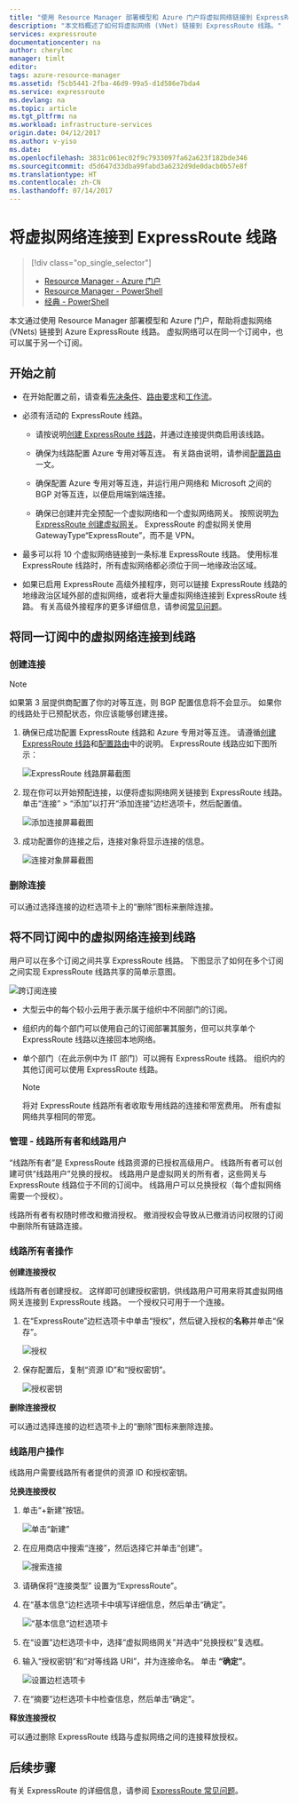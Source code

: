 ```yaml
---
title: "使用 Resource Manager 部署模型和 Azure 门户将虚拟网络链接到 ExpressRoute 线路 | Azure"
description: "本文档概述了如何将虚拟网络 (VNet) 链接到 ExpressRoute 线路。"
services: expressroute
documentationcenter: na
author: cherylmc
manager: timlt
editor: 
tags: azure-resource-manager
ms.assetid: f5cb5441-2fba-46d9-99a5-d1d586e7bda4
ms.service: expressroute
ms.devlang: na
ms.topic: article
ms.tgt_pltfrm: na
ms.workload: infrastructure-services
origin.date: 04/12/2017
ms.author: v-yiso
ms.date: 
ms.openlocfilehash: 3831c061ec02f9c7933097fa62a623f182bde346
ms.sourcegitcommit: d5d647d33dba99fabd3a6232d9de0dacb0b57e8f
ms.translationtype: HT
ms.contentlocale: zh-CN
ms.lasthandoff: 07/14/2017
---
```

# <a name="connect-a-virtual-network-to-an-expressroute-circuit"></a>将虚拟网络连接到 ExpressRoute 线路

> [!div class="op_single_selector"]
>- [Resource Manager - Azure 门户](./expressroute-howto-linkvnet-portal-resource-manager.md)
>- [Resource Manager - PowerShell](./expressroute-howto-linkvnet-arm.md)
>- [经典 - PowerShell](./expressroute-howto-linkvnet-classic.md)

本文通过使用 Resource Manager 部署模型和 Azure 门户，帮助将虚拟网络 (VNets) 链接到 Azure ExpressRoute 线路。 虚拟网络可以在同一个订阅中，也可以属于另一个订阅。

## <a name="before-you-begin"></a>开始之前

- 在开始配置之前，请查看[先决条件](./expressroute-prerequisites.md)、[路由要求](./expressroute-routing.md)和[工作流](./expressroute-workflows.md)。
- 必须有活动的 ExpressRoute 线路。 
    - 请按说明[创建 ExpressRoute 线路](./expressroute-howto-circuit-portal-resource-manager.md)，并通过连接提供商启用该线路。

    - 确保为线路配置 Azure 专用对等互连。 有关路由说明，请参阅[配置路由](./expressroute-howto-routing-portal-resource-manager.md)一文。 

    - 确保配置 Azure 专用对等互连，并运行用户网络和 Microsoft 之间的 BGP 对等互连，以便启用端到端连接。
    - 确保已创建并完全预配一个虚拟网络和一个虚拟网络网关。 按照说明[为 ExpressRoute 创建虚拟网关](./expressroute-howto-add-gateway-resource-manager.md)。 ExpressRoute 的虚拟网关使用 GatewayType“ExpressRoute”，而不是 VPN。

- 最多可以将 10 个虚拟网络链接到一条标准 ExpressRoute 线路。 使用标准 ExpressRoute 线路时，所有虚拟网络都必须位于同一地缘政治区域。 
- 如果已启用 ExpressRoute 高级外接程序，则可以链接 ExpressRoute 线路的地缘政治区域外部的虚拟网络，或者将大量虚拟网络连接到 ExpressRoute 线路。 有关高级外接程序的更多详细信息，请参阅[常见问题](./expressroute-faqs.md)。

## <a name="connect-a-virtual-network-in-the-same-subscription-to-a-circuit"></a>将同一订阅中的虚拟网络连接到线路

### <a name="to-create-a-connection"></a>创建连接

> [!NOTE]
> 如果第 3 层提供商配置了你的对等互连，则 BGP 配置信息将不会显示。 如果你的线路处于已预配状态，你应该能够创建连接。
>

1. 确保已成功配置 ExpressRoute 线路和 Azure 专用对等互连。 请遵循[创建 ExpressRoute 线路](expressroute-howto-circuit-arm.md)和[配置路由](expressroute-howto-routing-arm.md)中的说明。 ExpressRoute 线路应如下图所示：

    ![ExpressRoute 线路屏幕截图](./media/expressroute-howto-linkvnet-portal-resource-manager/routing1.png)

2. 现在你可以开始预配连接，以便将虚拟网络网关链接到 ExpressRoute 线路。 单击“连接” > “添加”以打开“添加连接”边栏选项卡，然后配置值。

    ![添加连接屏幕截图](./media/expressroute-howto-linkvnet-portal-resource-manager/samesub1.png)  

3. 成功配置你的连接之后，连接对象将显示连接的信息。

     ![连接对象屏幕截图](./media/expressroute-howto-linkvnet-portal-resource-manager/samesub2.png)

### <a name="to-delete-a-connection"></a>删除连接
可以通过选择连接的边栏选项卡上的“删除”图标来删除连接。

## <a name="connect-a-virtual-network-in-a-different-subscription-to-a-circuit"></a>将不同订阅中的虚拟网络连接到线路
用户可以在多个订阅之间共享 ExpressRoute 线路。 下图显示了如何在多个订阅之间实现 ExpressRoute 线路共享的简单示意图。

![跨订阅连接](./media/expressroute-howto-linkvnet-portal-resource-manager/cross-subscription.png)

- 大型云中的每个较小云用于表示属于组织中不同部门的订阅。
- 组织内的每个部门可以使用自己的订阅部署其服务，但可以共享单个 ExpressRoute 线路以连接回本地网络。
- 单个部门（在此示例中为 IT 部门）可以拥有 ExpressRoute 线路。 组织内的其他订阅可以使用 ExpressRoute 线路。

    > [!NOTE]
    > 将对 ExpressRoute 线路所有者收取专用线路的连接和带宽费用。 所有虚拟网络共享相同的带宽。
    > 
    >

### <a name="administration---circuit-owners-and-circuit-users"></a>管理 - 线路所有者和线路用户

“线路所有者”是 ExpressRoute 线路资源的已授权高级用户。 线路所有者可以创建可供“线路用户”兑换的授权。 线路用户是虚拟网关的所有者，这些网关与 ExpressRoute 线路位于不同的订阅中。 线路用户可以兑换授权（每个虚拟网络需要一个授权）。

线路所有者有权随时修改和撤消授权。 撤消授权会导致从已撤消访问权限的订阅中删除所有链路连接。

### <a name="circuit-owner-operations"></a>线路所有者操作

**创建连接授权**

线路所有者创建授权。 这样即可创建授权密钥，供线路用户可用来将其虚拟网络网关连接到 ExpressRoute 线路。 一个授权只可用于一个连接。

1. 在“ExpressRoute”边栏选项卡中单击“授权”，然后键入授权的**名称**并单击“保存”。

    ![授权](./media/expressroute-howto-linkvnet-portal-resource-manager/authorization.png)

2. 保存配置后，复制“资源 ID”和“授权密钥”。

    ![授权密钥](./media/expressroute-howto-linkvnet-portal-resource-manager/authkey.png)

**删除连接授权**

可以通过选择连接的边栏选项卡上的“删除”图标来删除连接。

### <a name="circuit-user-operations"></a>线路用户操作

线路用户需要线路所有者提供的资源 ID 和授权密钥。 

**兑换连接授权**

1. 单击“+新建”按钮。

    ![单击“新建”](./media/expressroute-howto-linkvnet-portal-resource-manager/Connection1.png)

2. 在应用商店中搜索“连接”，然后选择它并单击“创建”。

    ![搜索连接](./media/expressroute-howto-linkvnet-portal-resource-manager/Connection2.png)

3. 请确保将“连接类型”  设置为“ExpressRoute”。


4. 在“基本信息”边栏选项卡中填写详细信息，然后单击“确定”。

    ![“基本信息”边栏选项卡](./media/expressroute-howto-linkvnet-portal-resource-manager/Connection3.png)

5. 在“设置”边栏选项卡中，选择“虚拟网络网关”并选中“兑换授权”复选框。

6. 输入“授权密钥”和“对等线路 URI”，并为连接命名。 单击 **“确定”**。

    ![设置边栏选项卡](./media/expressroute-howto-linkvnet-portal-resource-manager/Connection4.png)

7. 在“摘要”边栏选项卡中检查信息，然后单击“确定”。


**释放连接授权**

可以通过删除 ExpressRoute 线路与虚拟网络之间的连接释放授权。

## <a name="next-steps"></a>后续步骤

有关 ExpressRoute 的详细信息，请参阅 [ExpressRoute 常见问题](./expressroute-faqs.md)。